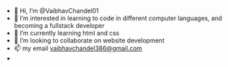 - 👋 Hi, I’m @VaibhavChandel01
- 👀 I’m interested in learning to code in different computer languages, and becoming a fullstack developer
- 🌱 I’m currently learning html and css
- 💞️ I’m looking to collaborate on website development
- 📫 my email vaibhavchandel386@gmail.com
- 

<!---
VaibhavChandel01/VaibhavChandel01 is a ✨ special ✨ repository because its `README.md` (this file) appears on your GitHub profile.
You can click the Preview link to take a look at your changes.
--->
